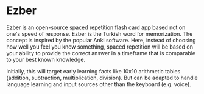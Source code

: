 # Ezber

Ezber is an open-source spaced repetition flash card app based not on one's speed of response. Ezber is the Turkish word for memorization. The concept is inspired by the popular Anki software. Here, instead of choosing how well you feel you know something, spaced repetition will be based on your ability to provide the correct answer in a timeframe that is comparable to your best known knowledge.

Initially, this will target early learning facts like 10x10 arithmetic tables (addition, subtraction, multiplication, division). But can be adapted to handle language learning and input sources other than the keyboard (e.g. voice).
